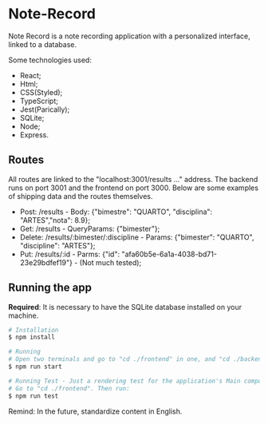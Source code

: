 # Note-Record

Note Record is a note recording application with a personalized interface, linked to a database.

Some technologies used:

* React;
* Html;
* CSS(Styled);
* TypeScript;
* Jest(Parically);
* SQLite;
* Node;
* Express.

## Routes

All routes are linked to the "localhost:3001/results ..." address. The backend runs on port 3001 and the frontend on port 3000. Below are some examples of shipping data and the routes themselves.

* Post: /results - Body: {"bimestre": "QUARTO", "disciplina": "ARTES","nota": 8.9};
* Get: /results - QueryParams: {"bimester"};
* Delete: /results/:bimester/:discipline - Params: {"bimester": "QUARTO", "discipline": "ARTES"};
* Put: /results/:id - Parms: {"id": "afa60b5e-6a1a-4038-bd71-23e29bdfef19"} - (Not much tested);

## Running the app

**Required**: It is necessary to have the SQLite database installed on your machine.

```bash
# Installation
$ npm install

# Running
# Open two terminals and go to "cd ./frontend" in one, and "cd ./backend" in the other. Then run on both:
$ npm run start

# Running Test - Just a rendering test for the application's Main component
# Go to "cd ./frontend". Then run:
$ npm run test
```

Remind: In the future, standardize content in English.